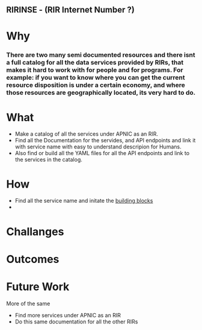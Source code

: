 ## RIRINSE - (RIR Internet Number ?)

# Why
### There are two many semi documented resources and there isnt a full catalog for all the data services provided by RIRs, that makes it hard to work with for people and for programs. For example: if you want to know where you can get the current resource disposition is under a certain economy, and where those resources are geographically located, its very hard to do. 

# What
- Make a catalog of all the services under APNIC as an RIR.
- Find all the Documentation for the servides, and API endpoints and link it with service name with easy to understand descripion for Humans.
- Also find or build all the YAML files for all the API endpoints and link to the services in the catalog.

# How
- Find all the service name and initate the [building blocks](https://github.com/datalin/RIRINSE-APNIC57/blob/main/Building%20Blocks/README.md)
- 

# Challanges

# Outcomes

# Future Work

More of the same
- Find more services under APNIC as an RIR
- Do this same documentation for all the other RIRs
